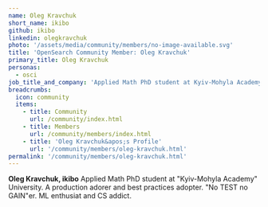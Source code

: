 ```yaml
---
name: Oleg Kravchuk
short_name: ikibo
github: ikibo
linkedin: olegkravchuk
photo: '/assets/media/community/members/no-image-available.svg'
title: 'OpenSearch Community Member: Oleg Kravchuk'
primary_title: Oleg Kravchuk
personas:
  - osci
job_title_and_company: 'Applied Math PhD student at Kyiv-Mohyla Academy University'
breadcrumbs:
  icon: community
  items:
    - title: Community
      url: /community/index.html
    - title: Members
      url: /community/members/index.html
    - title: 'Oleg Kravchuk&apos;s Profile'
      url: '/community/members/oleg-kravchuk.html'
permalink: '/community/members/oleg-kravchuk.html'
---
```


**Oleg Kravchuk, ikibo** Applied Math PhD student at "Kyiv-Mohyla Academy" University. A production adorer and best practices adopter. "No TEST no GAIN"er. ML enthusiat and CS addict. 


